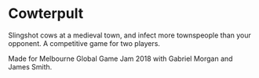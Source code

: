 # Cowterpult
Slingshot cows at a medieval town, and infect more townspeople than your opponent. A competitive game for two players.

Made for Melbourne Global Game Jam 2018 with Gabriel Morgan and James Smith.
